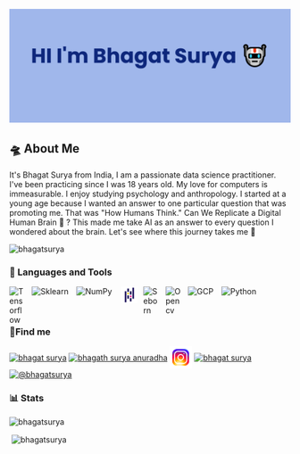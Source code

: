 ![ScreenShot](https://github.com/BhagatSurya/BhagatSurya/blob/99c4a47e075c952473599f56173881531cd66811/banner%20(1).png)

## 🛸 About Me
It's Bhagat Surya from India, I am a passionate data science practitioner. I've been practicing since I was 18 years old. My love for computers is immeasurable. I enjoy studying psychology and anthropology. I started at a young age because I wanted an answer to one particular question that was promoting me. That was "How Humans Think." Can We Replicate a Digital Human Brain 🧠 ? This made me take AI as an answer to every question I wondered about the brain. Let's see where this journey takes me 🌊
<p align="left"> <img src="https://komarev.com/ghpvc/?username=bhagatsurya&label=Profile%20views&color=0e75b6&style=flat" alt="bhagatsurya" /> </p>

### 🧰 Languages and Tools
<p align="left"> <img alt="Python" width="30px" style="padding-right:10px;" src="https://cdn.jsdelivr.net/gh/devicons/devicon/icons/python/python-plain.svg" />
<img align="left" alt="Tensorflow" width="30px" style="padding-right:10px;" src="https://upload.wikimedia.org/wikipedia/commons/2/2d/Tensorflow_logo.svg" />
<img align="left" alt="Sklearn" width="70px" style="padding-right:10px;" src="https://upload.wikimedia.org/wikipedia/commons/0/05/Scikit_learn_logo_small.svg" />
<img align="left" alt="NumPy" width="70px" style="padding-right:10px;" src="https://www.freecodecamp.org/news/content/images/size/w2000/2020/07/numpy.png" />
<img align="left" alt="pandas" width="30px" style="padding-right:10px;"src="https://raw.githubusercontent.com/devicons/devicon/2ae2a900d2f041da66e950e4d48052658d850630/icons/pandas/pandas-original.svg" />
<img align="left" alt="Seborn" width="30px" style="padding-right:10px;" src="https://seaborn.pydata.org/_images/logo-mark-lightbg.svg" />
<img align="left" alt="Open cv" width="30px" style="padding-right:10px;" src="https://opencv.org/wp-content/uploads/2022/05/logo.png" />
<img align="left" alt="GCP" width="50px" style="padding-right:10px;" src="https://www.pngfind.com/pngs/m/307-3079051_blockapps-partners-with-google-cloud-platform-to-provide.png" />
 </p>
<br>
<h3 align="left">🔎Find me</h3>
<a href="https://www.linkedin.com/in/Bhagatsurya/"><img align="center" src="https://raw.githubusercontent.com/rahuldkjain/github-profile-readme-generator/master/src/images/icons/Social/linked-in-alt.svg" alt="bhagat surya" height="30" width="40" /></a> 
<a href="https://www.facebook.com/profile.php?id=100075200469528" target="blank"><img align="center" src="https://raw.githubusercontent.com/rahuldkjain/github-profile-readme-generator/master/src/images/icons/Social/facebook.svg" alt="bhagath surya anuradha" height="30" width="40" /></a>
<a href="https://instagram.com/bhagat_surya_anuradha" target="blank"><img align="center" src="https://github.com/BhagatSurya/BhagatSurya/blob/main/icons8-instagram-48.png" height="40" width="40" /></a>
<a href="https://www.youtube.com/channel/UCNTFyybapEpjnQnef4gewqg" target="blank"><img align="center" src="https://raw.githubusercontent.com/rahuldkjain/github-profile-readme-generator/master/src/images/icons/Social/youtube.svg" alt="bhagat surya" height="30" width="40" /></a>
<a href="https://medium.com/@bhagatsurya69" target="blank"><img align="center" src="https://cdn-icons-png.flaticon.com/512/5968/5968885.png" alt="@bhagatsurya" height="40" width="40" /></a>


<!--[![BhagatSurya's GitHub activity graph](https://activity-graph.herokuapp.com/graph?username=BhagatSurya&&theme=xcode)](https://github.com/BhagatSurya)-->

<h3 align="left">📊 Stats</h3>
<p><img align="center" src="https://github-readme-streak-stats.herokuapp.com/?user=bhagatsurya&" alt="bhagatsurya" /></p>
<p>&nbsp;<img align="center" src="https://github-readme-stats.vercel.app/api?username=bhagatsurya&show_icons=true&locale=en" alt="bhagatsurya" /></p>

